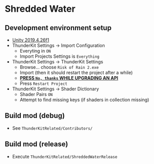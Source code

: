 # Shredded Water

## Development environment setup

- [Unity 2019.4.26f1](unityhub://2019.4.26f1/e0392c6b2363)
- ThunderKit Settings -> Import Configuration
  - Everyting in `ON`
  - Import Projects Settings is `Everything`
- ThunderKit Settings -> ThunderKit Settings
  - Browse... choose `Risk of Rain 2.exe`
  - Import (then it should restart the project after a while)
  - [**PRESS `No, thanks` WHILE UPGRADING AN API**](https://discord.com/channels/786037647263924224/850009338021019688/1084167303769362494)
  - Press `Restart Project`
- ThunderKit Settings -> Shader Dictionary
  - Shader Pairs `ON`
  - Attempt to find missing keys (if shaders in collection missing)

## Build mod (debug)

- See `ThunderKitRelated/Contributors/`

## Build mod (release)

- Execute `ThunderKitRelated/ShreddedWaterRelease`
